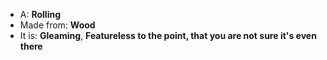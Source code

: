 * A: **Rolling**
* Made from: **Wood**
* It is: **Gleaming**, **Featureless to the point, that you are not sure it's even there**
